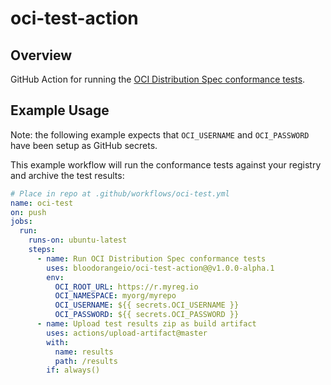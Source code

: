 # oci-test-action

## Overview

GitHub Action for running the [OCI Distribution Spec conformance tests](https://github.com/opencontainers/distribution-spec/tree/master/conformance).

## Example Usage

Note: the following example expects that `OCI_USERNAME` and `OCI_PASSWORD` have been setup as GitHub secrets. 

This example workflow will run the conformance tests against your registry and archive the test results:

```yaml
# Place in repo at .github/workflows/oci-test.yml
name: oci-test
on: push
jobs:
  run:
    runs-on: ubuntu-latest
    steps:
      - name: Run OCI Distribution Spec conformance tests
        uses: bloodorangeio/oci-test-action@@v1.0.0-alpha.1
        env:
          OCI_ROOT_URL: https://r.myreg.io
          OCI_NAMESPACE: myorg/myrepo
          OCI_USERNAME: ${{ secrets.OCI_USERNAME }}
          OCI_PASSWORD: ${{ secrets.OCI_PASSWORD }}
      - name: Upload test results zip as build artifact
        uses: actions/upload-artifact@master
        with:
          name: results
          path: /results
        if: always()
```
